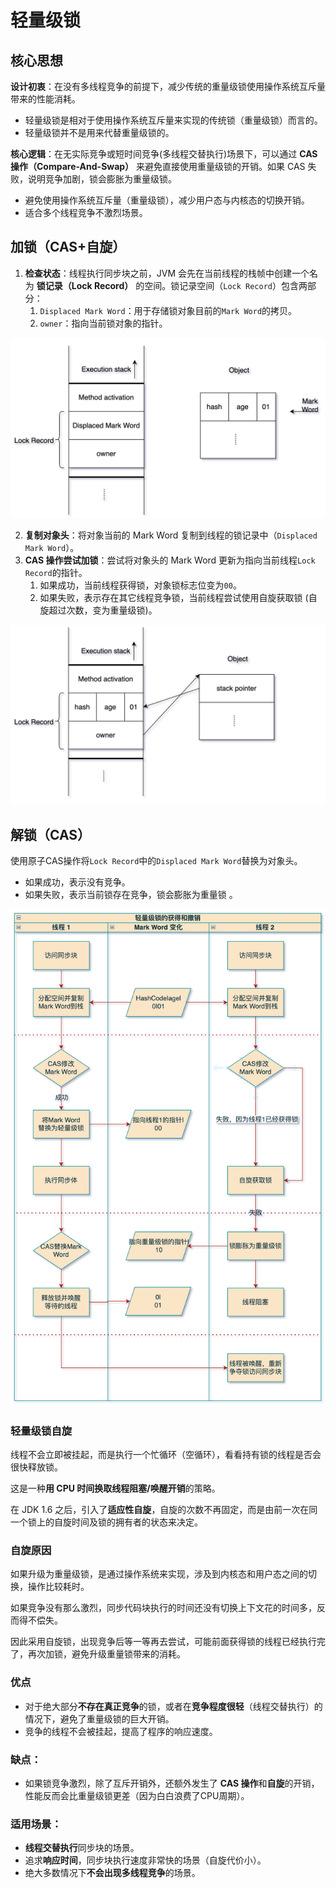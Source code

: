 # 轻量级锁

## 核心思想

**设计初衷**：在没有多线程竞争的前提下，减少传统的重量级锁使用操作系统互斥量带来的性能消耗。

- 轻量级锁是相对于使⽤操作系统互斥量来实现的传统锁（重量级锁）⽽⾔的。
- 轻量级锁并不是⽤来代替重量级锁的。

**核心逻辑**：在无实际竞争或短时间竞争(多线程交替执行)场景下，可以通过 **CAS 操作（Compare-And-Swap）** 来避免直接使用重量级锁的开销。如果 CAS 失败，说明竞争加剧，锁会膨胀为重量级锁。

- 避免使用操作系统互斥量（重量级锁），减少用户态与内核态的切换开销。  
- 适合多个线程竞争不激烈场景。

## 加锁（CAS+自旋）

1. **检查状态**：线程执行同步块之前，JVM 会先在当前线程的栈帧中创建一个名为 **锁记录（Lock Record）** 的空间。锁记录空间（`Lock Record`）包含两部分：
   1. `Displaced Mark Word`：⽤于存储锁对象⽬前的`Mark Word`的拷贝。
   2. `owner`：指向当前锁对象的指针。

![image-20250807212912358](assets/image-20250807212912358.png)

2. **复制对象头**：将对象当前的 Mark Word 复制到线程的锁记录中（`Displaced Mark Word`）。
2. **CAS 操作尝试加锁**：尝试将对象头的 Mark Word 更新为指向当前线程`Lock Record`的指针。
   1. 如果成功，当前线程获得锁，对象锁标志位变为`00`。
   2. 如果失败，表示存在其它线程竞争锁，当前线程尝试使用自旋获取锁 (自旋超过次数，变为重量级锁)。





![image-20250807212926491](assets/image-20250807212926491.png)

## 解锁（CAS）

使用原子CAS操作将`Lock Record`中的`Displaced Mark Word`替换为对象头。

- 如果成功，表示没有竞争。
- 如果失败，表示当前锁存在竞争，锁会膨胀为重量锁 。

![image-20250813220126686](assets/image-20250813220126686.png)

### 轻量级锁⾃旋

线程不会立即被挂起，而是执行一个忙循环（空循环），看看持有锁的线程是否会很快释放锁。

这是一种**用 CPU 时间换取线程阻塞/唤醒开销**的策略。

在 JDK 1.6 之后，引入了**适应性自旋**，自旋的次数不再固定，而是由前一次在同一个锁上的自旋时间及锁的拥有者的状态来决定。

### 自旋原因

如果升级为重量级锁，是通过操作系统来实现，涉及到内核态和⽤户态之间的切换，操作比较耗时。

如果竞争没有那么激烈，同步代码块执⾏的时间还没有切换上下⽂花的时间多，反⽽得不偿失。

因此采⽤⾃旋锁，出现竞争后等⼀等再去尝试，可能前⾯获得锁的线程已经执⾏完了，再次加锁，避免升级重量锁带来的消耗。

### 优点

- 对于绝大部分**不存在真正竞争**的锁，或者在**竞争程度很轻**（线程交替执行）的情况下，避免了重量级锁的巨大开销。
- 竞争的线程不会被挂起，提高了程序的响应速度。

### 缺点：

- 如果锁竞争激烈，除了互斥开销外，还额外发生了 **CAS 操作**和**自旋**的开销，性能反而会比重量级锁更差（因为白白浪费了CPU周期）。

### 适用场景：

- **线程交替执行**同步块的场景。
- 追求**响应时间**，同步块执行速度非常快的场景（自旋代价小）。
- 绝大多数情况下**不会出现多线程竞争**的场景。
